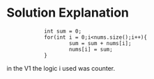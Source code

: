 # Solution Explanation

```
            int sum = 0;
            for(int i = 0;i<nums.size();i++){
                    sum = sum + nums[i];
                    nums[i] = sum;
            }
```

in the V1 the logic i used was counter.

